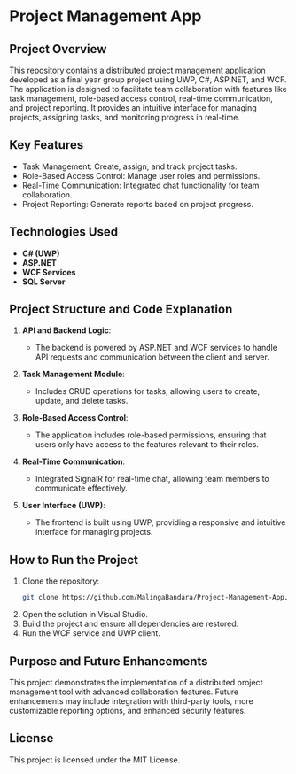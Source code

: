 
# Project Management App

## Project Overview

This repository contains a distributed project management application developed as a final year group project using UWP, C#, ASP.NET, and WCF. The application is designed to facilitate team collaboration with features like task management, role-based access control, real-time communication, and project reporting. It provides an intuitive interface for managing projects, assigning tasks, and monitoring progress in real-time.

## Key Features

- Task Management: Create, assign, and track project tasks.
- Role-Based Access Control: Manage user roles and permissions.
- Real-Time Communication: Integrated chat functionality for team collaboration.
- Project Reporting: Generate reports based on project progress.

## Technologies Used

- **C# (UWP)**
- **ASP.NET**
- **WCF Services**
- **SQL Server**

## Project Structure and Code Explanation

1. **API and Backend Logic**:
   - The backend is powered by ASP.NET and WCF services to handle API requests and communication between the client and server.

2. **Task Management Module**:
   - Includes CRUD operations for tasks, allowing users to create, update, and delete tasks.

3. **Role-Based Access Control**:
   - The application includes role-based permissions, ensuring that users only have access to the features relevant to their roles.

4. **Real-Time Communication**:
   - Integrated SignalR for real-time chat, allowing team members to communicate effectively.

5. **User Interface (UWP)**:
   - The frontend is built using UWP, providing a responsive and intuitive interface for managing projects.

## How to Run the Project

1. Clone the repository:
   ```bash
   git clone https://github.com/MalingaBandara/Project-Management-App.git
   ```
2. Open the solution in Visual Studio.
3. Build the project and ensure all dependencies are restored.
4. Run the WCF service and UWP client.

## Purpose and Future Enhancements

This project demonstrates the implementation of a distributed project management tool with advanced collaboration features. Future enhancements may include integration with third-party tools, more customizable reporting options, and enhanced security features.

## License

This project is licensed under the MIT License.
